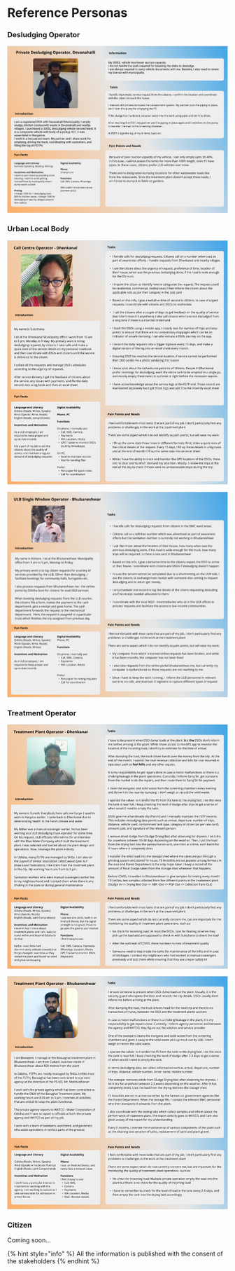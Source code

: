 # Reference Personas

### Desludging Operator

![](<../../.gitbook/assets/Devanahalli - Private DSO.png>)

### Urban Local Body

![](<../../.gitbook/assets/Call Centre Operator - Dhenkanal.jpeg>)

![](<../../.gitbook/assets/Bhubaneshwar - ULB Single Window.jpeg>)

### Treatment Operator

![](<../../.gitbook/assets/Dhenkanal- Treatment Operator.jpeg>)

![](<../../.gitbook/assets/Bhubaneshwar- Treatment Operator.jpeg>)

### Citizen

Coming soon...

{% hint style="info" %}
All the information is published with the consent of the stakeholders
{% endhint %}

